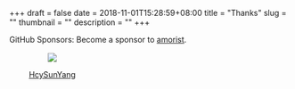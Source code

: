 +++ 
draft = false
date = 2018-11-01T15:28:59+08:00
title = "Thanks"
slug = "" 
thumbnail = "<no value>"
description = ""
+++

GitHub Sponsors: Become a sponsor to [amorist](https://github.com/sponsors/amorist).

<div style="float:left;border:solid 1px 000;margin:2px;text-align:center;height:150px;width:150px;">
    <a href="https://github.com/HcySunYang" target="_blank">
        <img src="https://avatars2.githubusercontent.com/u/14146560?s=100&v=4">
        <p>HcySunYang</p>
    </a>
</div>
